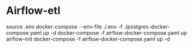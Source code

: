 # Airflow-etl

source .env
docker-compose --env-file ./.env -f ./postgres-docker-compose.yaml up -d
docker-compose -f airflow-docker-compose.yaml up airflow-init
docker-compose -f airflow-docker-compose.yaml up -d

